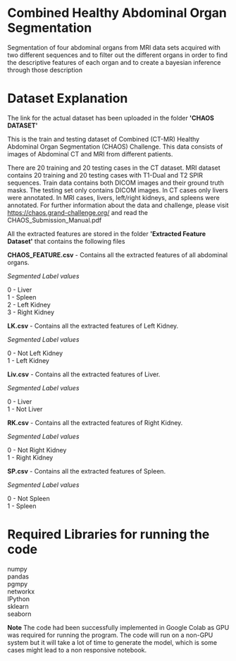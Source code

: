 # Combined Healthy Abdominal Organ Segmentation

Segmentation of four abdominal organs from MRI data sets acquired with two different sequences and to filter out the different organs in order to find the descriptive features of each organ and to create a bayesian inference through those description

# Dataset Explanation

The link for the actual dataset has been uploaded in the folder **'CHAOS DATASET'**  

This is the train and testing dataset of Combined (CT-MR) Healthy Abdominal Organ Segmentation (CHAOS) Challenge. This data consists of images of Abdominal CT and MRI from different patients.

There are 20 training and 20 testing cases in the CT dataset. MRI dataset contains 20 training and 20 testing cases with T1-Dual and T2 SPIR sequences. Train data contains both DICOM images and their ground truth masks. The testing set only contains DICOM images. In CT cases only livers were annotated. In MRI cases, livers, left/right kidneys, and spleens were annotated. For further information about the data and challenge, please visit https://chaos.grand-challenge.org/ and read the CHAOS_Submission_Manual.pdf

All the extracted features are stored in the folder **'Extracted Feature Dataset'** that contains the following files

**CHAOS_FEATURE.csv** - Contains all the extracted features of all abdominal organs. 

*Segmented Label values*

0 - Liver  
1 - Spleen  
2 - Left Kidney  
3 - Right Kidney  

**LK.csv** - Contains all the extracted features of Left Kidney. 

*Segmented Label values*

0 - Not Left Kidney  
1 - Left Kidney  

**Liv.csv** - Contains all the extracted features of Liver. 

*Segmented Label values*

0 - Liver  
1 - Not Liver  

**RK.csv** - Contains all the extracted features of Right Kidney. 

*Segmented Label values*

0 - Not Right Kidney  
1 - Right Kidney  

**SP.csv** - Contains all the extracted features of Spleen. 

*Segmented Label values*

0 - Not Spleen  
1 - Spleen  

# Required Libraries for running the code 

numpy  
pandas  
pgmpy   
networkx  
IPython   
sklearn  
seaborn  


**Note** The code had been successfully implemented in Google Colab as GPU was required for running the program. The code will run on a non-GPU system but it will take a lot of time to generate the model, which is some cases might lead to a non responsive notebook.  